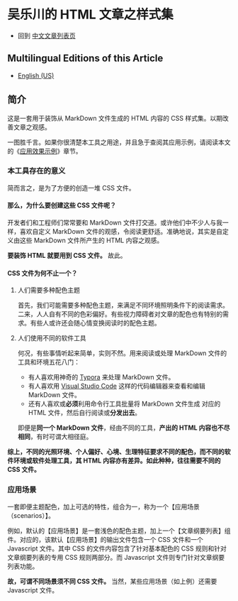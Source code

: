 <link rel="stylesheet" href="../../../dist/css/wulechuan-styles-for-html-via-markdown--vscode.default.min.css">

# 吴乐川的 HTML 文章之样式集

- 回到 [中文文章列表页](../../../ReadMe.zh-hans-CN.md)


## Multilingual Editions of this Article

- [English (US)](../en-US/introduction.md)


## 简介

这是一套用于装饰从 MarkDown 文件生成的 HTML 内容的 CSS 样式集。以期改善文章之观感。

一图胜千言。如果你很清楚本工具之用途，并且急于查阅其应用示例，请阅读本文的《[应用效果示例](./application-examples.md)》章节。


### 本工具存在的意义

简而言之，是为了方便的创造一堆 CSS 文件。

#### 那么，为什么要创建这些 CSS 文件呢？

开发者们和工程师们常常要和 MarkDown 文件打交道。或许他们中不少人与我一样，喜欢自定义 MarkDown 文件的观感，令阅读更舒适。准确地说，其实是自定义由这些 MarkDown 文件所产生的 HTML 内容之观感。

**要装饰 HTML 就要用到 CSS 文件。** 故此。


#### CSS 文件为何不止一个？

1. 人们需要多种配色主题

    首先，我们可能需要多种配色主题，来满足不同环境照明条件下的阅读需求。二来，人人自有不同的色彩偏好。有些视力障碍者对文章的配色也有特别的需求。有些人或许还会随心情变换阅读时的配色主题。


2. 人们使用不同的软件工具

    何况，有些事情听起来简单，实则不然。用来阅读或处理 MarkDown 文件的工具和环境五花八门：

    - 有人喜欢用神奇的 [Typora](https://typora.io/) 来处理 MarkDown 文件。
    - 有人喜欢用 [Visual Studio Code](https://code.visualstudio.com/) 这样的代码编辑器来查看和编辑 MarkDown 文件。
    - 还有人喜欢或**必须**利用命令行工具批量将 MarkDown 文件生成 对应的 HTML 文件，然后自行阅读或**分发出去**。

    即便是**同一个 MarkDown 文件**，经由不同的工具，**产出的 HTML 内容也不尽相同**，有时可谓大相径庭。

**综上，不同的光照环境、个人偏好、心境、生理特征要求不同的配色，而不同的软件环境或软件处理工具，其 HTML 内容亦有差异。如此种种，往往需要不同的 CSS 文件。**



### 应用场景

一套即便主题配色，加上可选的特性，组合为一，称为一个【应用场景（scenarios）】。

例如，默认的【应用场景】是一套浅色的配色主题，加上一个【文章纲要列表】组件。对应的，该默认【应用场景】的输出文件包含一个 CSS 文件和一个 Javascript 文件。其中 CSS 的文件内容包含了针对基本配色的 CSS 规则和针对文章纲要列表的专用 CSS 规则两部分。而 Javascript 文件则专门针对文章纲要列表功能。

**故，可谓不同场景须不同 CSS 文件。** 当然，某些应用场景（如上例）还需要 Javascript 文件。

